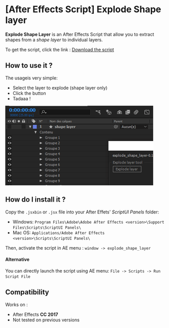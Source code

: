 # [After Effects Script] Explode Shape layer

__Explode Shape Layer__ is an After Effects Script that allow you to extract shapes from a _shape layer_ to individual layers.

To get the script, click the link : [Download the script](https://github.com/Eliepse/AfterEffectsScript-Explode-Shape-Layer/releases/latest)

## How to use it ?

The usageis very simple:
- Select the layer to explode (shape layer only)
- Click the button
- Tadaaa !

![Preview of the script](./script-exemple.gif)

## How do I install it ?

Copy the `.jsxbin` or `.jsx` file into your After Effets' _ScriptUI Panels_ folder:
- Windows: `Program Files\Adobe\Adobe After Effects <version>\Support Files\Scripts\ScriptUI Panels\`
- Mac OS: `Applications/Adobe After Effects <version>\Scripts\ScriptUI Panels\`

Then, activate the script in AE menu : `window -> explode_shape_layer`

#### Alternative

You can directly launch the script using AE menu: `File -> Scripts -> Run Script File`

## Compatibility
Works on :
- After Effects __CC 2017__
- Not tested on previous versions

